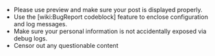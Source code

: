 * Please use preview and make sure your post is displayed properly. 
* Use the [wiki:BugReport codeblock] feature to enclose configuration and log messages.
* Make sure your personal information is not accidentally exposed via debug logs.
* Censor out any questionable content
